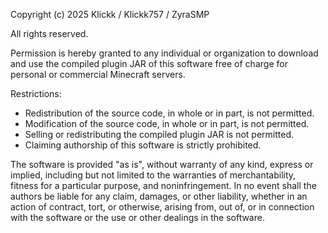 Copyright (c) 2025 Klickk / Klickk757 / ZyraSMP

All rights reserved.

Permission is hereby granted to any individual or organization to download and use 
the compiled plugin JAR of this software free of charge for personal or commercial 
Minecraft servers.

Restrictions:
- Redistribution of the source code, in whole or in part, is not permitted.
- Modification of the source code, in whole or in part, is not permitted.
- Selling or redistributing the compiled plugin JAR is not permitted.
- Claiming authorship of this software is strictly prohibited.

The software is provided "as is", without warranty of any kind, express or implied, 
including but not limited to the warranties of merchantability, fitness for a 
particular purpose, and noninfringement. In no event shall the authors be liable 
for any claim, damages, or other liability, whether in an action of contract, tort, 
or otherwise, arising from, out of, or in connection with the software or the use 
or other dealings in the software.
